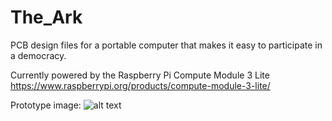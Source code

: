 # The_Ark
PCB design files for a portable computer that makes it easy to participate in a democracy.

Currently powered by the Raspberry Pi Compute Module 3 Lite 
    https://www.raspberrypi.org/products/compute-module-3-lite/

Prototype image: 
![alt text](https://github.com/thearkadia/The_Ark/blob/master/01.jpg "The Ark")
